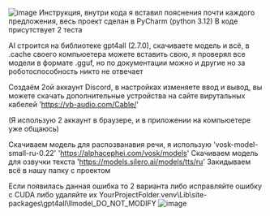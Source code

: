 ![image](https://github.com/user-attachments/assets/09ee1fa8-319d-49e0-b1fd-ce2a5aae665f)
Инструкция, внутри кода я вставил пояснения почти каждого предложения, весь проект сделан в PyCharm (python 3.12)
В коде присутствует 2 теста

AI строится на библиотеке gpt4all (2.7.0), скачиваете модель и всё, в .cache своего компьюетера можете вставить свою, я проверял все модели в формате .gguf, но по документации можно и другие но за роботоспособность никто не отвечает 

Создаём 2ой аккаунт Discord, в настройках изменяете ввод и вывод, вы можете скачать дополнительные устройства на сайте вирутальных кабелей
'https://vb-audio.com/Cable/'

(Я использую 2 аккаунт в браузере, и в приложении на компьюетере уже общаюсь)

Скачиваем модель для распозванавия речи, я использую 'vosk-model-small-ru-0.22' 'https://alphacephei.com/vosk/models'
Скачиваем модель для озвучки текста 'https://models.silero.ai/models/tts/ru'
Закидываем всё в нашу папку с проектом

Если появилась данная ошибка то 2 варианта либо исправляйте ошибку с CUDA либо удаляйте их 
YourProjectFolder\.venv\Lib\site-packages\gpt4all\llmodel_DO_NOT_MODIFY
![image](https://github.com/user-attachments/assets/b694921c-1524-461e-b6f7-c25b6ac435aa)
